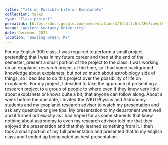 ```yaml
---
title: "Talk on Possible Life on Exoplanets"
collection: talks
type: "Class project"
permalink: [https://docs.google.com/presentation/d/1G44t3z6rbAFm7ioeylBpdhl3yH2s0JN4uCKAuxDV8sc/edit?usp=sharing](https://docs.google.com/presentation/d/e/2PACX-1vTvQmL2EMyb-hF2Ygd14t4LOffEq71QVOcsxJRAkIW2u0icCIeWyKe0GiAjFuHmXusnu6fIouaD6PaM/pub?start=true&loop=false&delayms=60000)
venue: "Western Kentucky University"
date: December 2023
location: "Bowling Green, KY"
---
```


For my English 300 class, I was required to perform a small project pretending that I was in my future career and then at the end of the semester, present a small portion of the project to the class. I was working on an exoplanet research project at the time, so I had some background knowledge about exoplanets, but not so much about astrobiology side of things, so I decided to do this project over the possibility of life on exoplanets. For my project, I decided to take the approach of presenting a research project to a group of people to where even if they knew very little about exoplanets or knows quite a bit, that anyone can follow along. About a week before the due date, I invited the WKU Physics and Astronomy students and my exoplanet research adviser to watch my presentation and ask any questions or give tips. My presentation to my department went well and it turned out exactly as I had hoped for as some students that knew nothing about astronomy to even my research advisor told me that they enjoyed the presentation and that they learned something from it. I then took a small portion of my full presentation and presented that to my english class and I ended up being voted as best presentation.
